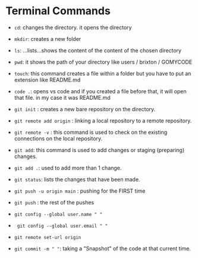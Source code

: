 # Terminal Commands

- `cd`: changes the directory. it opens the directory

- `mkdir`: creates a new folder

- `ls`: ...lists...shows the content of the content of the chosen directory

- `pwd`: it shows the path of your directory like users / brixton / GOMYCODE

- `touch`: this command creates a file within a folder but you have to put an extension like README.md

- `code .`: opens vs code and if you created a
  file before that, it will open that file. in my case it was README.md

- `git init` : creates a new bare repository on the directory.

- `git remote add origin` : linking a local repository to a remote repository.

- `git remote -v` : this command is used to check on the existing connections on the local repository.

- `git add`: this command is used to add changes or staging (preparing) changes.

- `git add .`: used to add more than 1 change.

- `git status`: lists the changes that have been made.

- `git push -u origin main` : pushing for the FIRST time
- `git push` : the rest of the pushes

- `git config --global user.name " " `

- ` git config --global user.email " "`

- `git remote set-url origin `

- `git commit -m " "`: taking a "Snapshot" of the code at that current time.
